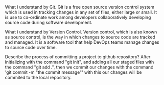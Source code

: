 What i understand by Git.
Git is a free open source version control system which is used in tracking changes in any set of files, either large or small. It is use to co-ordinate work among developers collaboratively developing source code during software development.

What i understand by Version Control.
Version control, which is also known as source control, is the way in which changes to source code are tracked and managed. It is a software tool that help DevOps teams manage changes to source code over time.

Describe the process of committing a project to github repository?
After initializing with the command "git init", and adding all our staged files with the command "git add .", then we commit our changes with the command 'git commit -m "the commit message"' with this our changes will be commited to the local repository.
